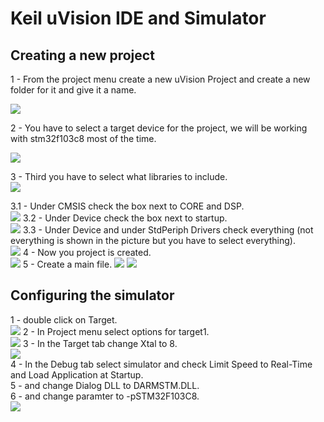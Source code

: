 # Keil uVision IDE and Simulator
## Creating a new project

1 - From the project menu create a new uVision Project and create a new folder for it and give it a name.  

![](./keil2.PNG)

2 - You have to select a target device for the project, we will be working with stm32f103c8 most of the time.  

![](./keil3.PNG)

3 - Third you have to select what libraries to include.  
![](./keil4.PNG)

3.1 - Under CMSIS check the box next to CORE and DSP.  
![](./keil5.PNG)
3.2 - Under Device check the box next to startup.    
![](./keil6.PNG)
3.3 - Under Device and under StdPeriph Drivers check everything (not everything is shown in the picture but you have to select everything).  
![](./keil7.PNG)
4 - Now you project is created.  
![](./keil8.PNG)
5 - Create a main file.
![](./keil9.PNG)
![](./keil10.PNG)

## Configuring the simulator

1 - double click on Target.  
![](./keil11.PNG)
2 - In Project menu select options for target1.  
![](./keil14.PNG)
3 - In the Target tab change Xtal to 8.  
![](./keil12.PNG)  
4 - In the Debug tab select simulator and check Limit Speed to Real-Time and Load Application at Startup.  
5 - and change Dialog DLL to DARMSTM.DLL.  
6 - and change paramter to -pSTM32F103C8.  
![](./keil13.PNG)

